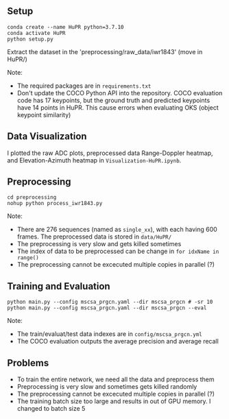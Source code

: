 ## Setup
```
conda create --name HuPR python=3.7.10
conda activate HuPR
python setup.py
```
Extract the dataset in the 'preprocessing/raw_data/iwr1843'  (move in HuPR/)

Note: 
- The required packages are in `requirements.txt`
- Don't update the COCO Python API into the repository. COCO evaluation code has 17 keypoints, but the ground truth and predicted keypoints have 14 points in HuPR. This cause errors when evaluating OKS (object keypoint similarity)

## Data Visualization
I plotted the raw ADC plots, preprocessed data Range-Doppler heatmap, and Elevation-Azimuth heatmap in `Visualization-HuPR.ipynb`.

## Preprocessing
```
cd preprocessing
nohup python process_iwr1843.py
```
Note:
- There are 276 sequences (named as `single_xx`), with each having 600 frames. The preprocessed data is stored in `data/HuPR/`
- The preprocessing is very slow and gets killed sometimes
- The index of data to be preprocessed can be change in `for idxName in range()`
- The preprocessing cannot be excecuted multiple copies in parallel (?)

## Training and Evaluation
```
python main.py --config mscsa_prgcn.yaml --dir mscsa_prgcn # -sr 10
python main.py --config mscsa_prgcn.yaml --dir mscsa_prgcn --eval
```
Note:
- The train/evaluat/test data indexes are in `config/mscsa_prgcn.yml`
- The COCO evaluation outputs the average precision and average recall

## Problems
- To train the entire network, we need all the data and preprocess them
- Preprocessing is very slow and sometimes gets killed randomly
- The preprocessing cannot be excecuted multiple copies in parallel (?)
- The training batch size too large and results in out of GPU memory. I changed to batch size 5





